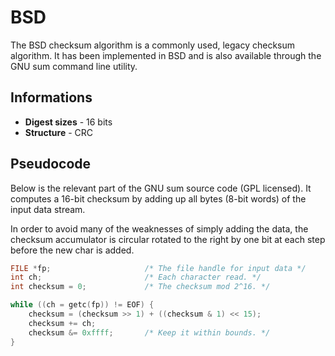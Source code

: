 # BSD

The BSD checksum algorithm is a commonly used, legacy checksum algorithm. It has been implemented in BSD and is also available through the GNU sum command line utility.

## Informations

* __Digest sizes__ - 16 bits
* __Structure__ - CRC

## Pseudocode

Below is the relevant part of the GNU sum source code (GPL licensed). It computes a 16-bit checksum by adding up all bytes (8-bit words) of the input data stream.

In order to avoid many of the weaknesses of simply adding the data, the checksum accumulator is circular rotated to the right by one bit at each step before the new char is added.

```c
FILE *fp;                     /* The file handle for input data */
int ch;                       /* Each character read. */
int checksum = 0;             /* The checksum mod 2^16. */

while ((ch = getc(fp)) != EOF) {
    checksum = (checksum >> 1) + ((checksum & 1) << 15);
    checksum += ch;
    checksum &= 0xffff;       /* Keep it within bounds. */
}
```